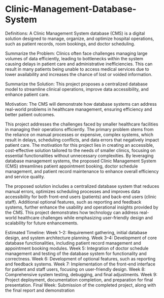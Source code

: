 # Clinic-Management-Database-System

Definitions: A Clinic Management System database (CMS) is a digital solution designed to manage, organize, and optimize hospital operations, such as patient records, room bookings, and doctor scheduling.

Summarize the Problem: Clinics often face challenges managing large volumes of data efficiently, leading to bottlenecks within the system causing delays in patient care and administrative inefficiencies. This can result in many patients being unable to access medical services due to lower availability and increases the chance of lost or voided information.

Summarize the Solution: This project proposes a centralized database model to streamline clinical operations, improve data accessibility, and enhance patient care.

Motivation: The CMS will demonstrate how database systems can address real-world problems in healthcare management, ensuring efficiency and better patient outcomes.

This project addresses the challenges faced by smaller healthcare facilities in managing their operations efficiently. The primary problem stems from the reliance on manual processes or expensive, complex systems, which result in delays, scheduling conflicts, and data errors that negatively impact patient care. The motivation for this project lies in creating an accessible, cost-effective solution tailored to the needs of smaller clinics, focusing on essential functionalities without unnecessary complexities. By leveraging database management systems, the proposed Clinic Management System (CMS) streamlines patient appointment booking, doctor schedule management, and patient record maintenance to enhance overall efficiency and service quality.

The proposed solution includes a centralized database system that reduces manual errors, optimizes scheduling processes and improves data accessibility for both front-end users (patients) and back-end users (clinic staff). Additional optional features, such as reporting and feedback systems, further enhance the usability and operational insights provided by the CMS. This project demonstrates how technology can address real-world healthcare challenges while emphasizing user-friendly design and scalability for future enhancements.

Estimated Timeline:
Week 1–2: Requirement gathering, initial database design, and system architecture planning.
Week 3–4: Development of core database functionalities, including patient record management and appointment booking modules.
Week 5: Integration of doctor schedule management and testing of the database system for functionality and correctness.
Week 6: Development of optional features, such as reporting and feedback systems.
Week 7: Implementation of the front-end interface for patient and staff users, focusing on user-friendly design.
Week 8: Comprehensive system testing, debugging, and final adjustments.
Week 9: Project deployment, documentation completion, and preparation for final presentation.
Final Week: Submission of the completed project, along with the final report and demonstration
